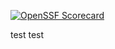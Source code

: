 [![OpenSSF Scorecard](https://api.scorecard.dev/projects/github.com/Trendyol/AppSec/badge)](https://scorecard.dev/viewer/?uri=github.com/Trendyol/AppSec) 

 
 
 
              
   test test
          
